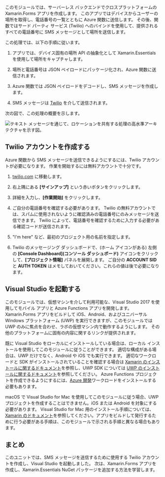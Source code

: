 このモジュールでは、サーバーレス バックエンドでクロスプラットフォームの Xamarin.Forms アプリを作成します。 このアプリではデバイスからユーザーの場所を取得し、電話番号の一覧とともに Azure 関数に送信します。 その後、関数ではサード パーティ サービス (Twilio) へのバインドを使用して、提供されるすべての電話番号に SMS メッセージとして場所を送信します。

この処理では、以下の手順に従います。

1. アプリでは、デバイス固有の場所 API の抽象化として Xamarin.Essentials を使用して場所をキャプチャします。

1. 場所と電話番号は JSON ペイロードにパッケージ化され、Azure 関数に送信されます。

1. Azure 関数では JSON ペイロードをデコードし、SMS メッセージを作成します。

1. SMS メッセージは [Twilio](http://twilio.com) を介して送信されます。

次の図で、この処理の概要を示します。

![テキスト メッセージを通じて、ロケーションを共有する処理の高水準アーキテクチャを示す図。](../media/1-architecture.png)

## <a name="create-a-twilio-account"></a>Twilio アカウントを作成する

Azure 関数から SMS メッセージを送信できるようにするには、Twilio アカウントが必要になります。 作業を開始するには無料アカウントで十分です。

1. [twilio.com](https://twilio.com) に移動します。

1. 右上隅にある **[サインアップ]** という赤いボタンをクリックします。

1. 詳細を入力し、**[作業開始]** をクリックします。

1. ご自分の電話番号を確認する必要があります。 Twilio の無料アカウントでは、スパムに使用されないように確認済みの電話番号にのみメッセージを送信できます。 Twilio によって、電話番号を確認するために入力する必要がある確認コードが送信されます。

1. "I'm here" など、最初のプロジェクト用の名前を指定します。

1. Twilio のメッセージング ダッシュボードで、(ホーム アイコンがある) 左側の **[Console Dashboard]\(コンソール ダッシュボード\)** アイコンをクリックして、**[プロジェクト情報]** パネルを展開します。 ご自分の **ACCOUNT SID** と **AUTH TOKEN** はメモしておいてください。これらの値は後で必要になります。

## <a name="launch-visual-studio"></a>Visual Studio を起動する

このモジュールでは、仮想マシンを介して利用可能な、Visual Studio 2017 を使用してモバイル アプリと Azure Functions アプリを開発します。 Xamarin.Forms アプリをビルドして iOS、Android、およびユニバーサル Windows プラットフォーム (UWP) を実行できますが、このモジュールでは UWP のみに焦点を合わせ、ラボの仮想マシン内で動作するようにします。 その他のプラットフォームに固有の内容に関するリンクが提供されます。

<!-- TODO - add HoL link button here -->

既に Visual Studio をローカルにインストールしている場合は、ローカル インストールを使用してこのモジュールに従うことができます。 適切な構成がある場合は、UWP だけでなく、Android や iOS でも実行できます。 適切なワークロードと SDK がインストールされていることを確認する場合は [Xamarin のインストールに関するドキュメント](https://docs.microsoft.com/xamarin/cross-platform/get-started/installation/windows)を参照し、UWP SDK については [UWP のインストールに関するドキュメント](https://docs.microsoft.com/visualstudio/cross-platform/develop-apps-for-the-universal-windows-platform-uwp#requirements)を参照してください。 Azure Functions プロジェクトを作成できるようにするには、[Azure 開発](https://docs.microsoft.com/azure/azure-functions/functions-develop-vs#prerequisites)ワークロードをインストールする必要もあります。

macOS で Visual Studio for Mac を使用してこのモジュールに従う場合、UWP プロジェクトを作成することはできません。iOS または Android を対象にする必要があります。 Visual Studio for Mac 用のインストール手順については、[Xamarin のドキュメント](https://docs.microsoft.com/visualstudio/cross-platform/setup-and-install#mac-setup-apple-id-xcode-and-xamarin)を参照してください。アプリをビルドして発行するために行う必要がある手順は、このモジュールで示される手順と異なる場合もあります。

## <a name="summary"></a>まとめ

このユニットでは、SMS メッセージを送信するために使用する Twilio アカウントを作成し、Visual Studio を起動しました。 次は、Xamarin.Forms アプリを作成し、Xamarin.Essentials NuGet パッケージを追加する方法を学習します。